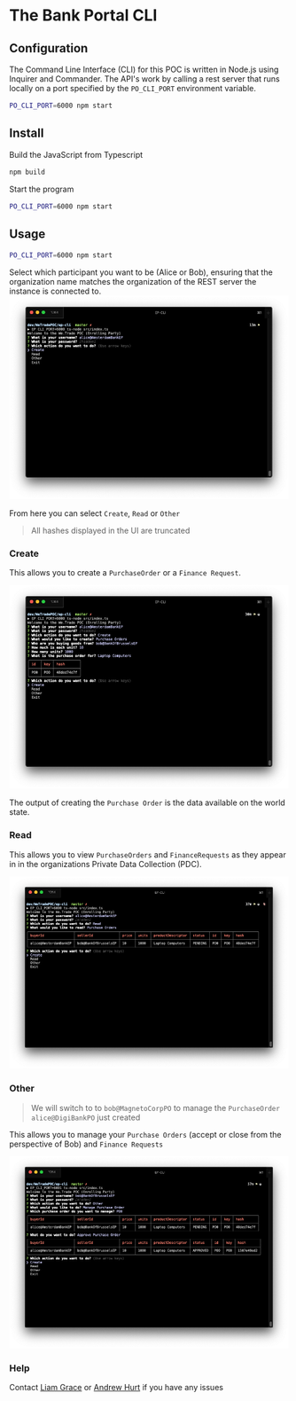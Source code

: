 # The Bank Portal CLI

## Configuration

The Command Line Interface (CLI) for this POC is written in Node.js using Inquirer and Commander. The API's work by calling a rest server that runs locally on a port specified by the `PO_CLI_PORT` environment variable.

``` bash
PO_CLI_PORT=6000 npm start
```

## Install

Build the JavaScript from Typescript

```bash
npm build
```

Start the program

```bash
PO_CLI_PORT=6000 npm start
```

## Usage
```bash
PO_CLI_PORT=6000 npm start
```

Select which participant you want to be (Alice or Bob), ensuring that the organization name matches the organization of the REST server the instance is connected to.
![Select Participant](docs/select-participant.png "Select a Participant")

From here you can select `Create`, `Read` or `Other`

> All hashes displayed in the UI are truncated

### Create

This allows you to create a `PurchaseOrder` or a `Finance Request`.

![Create](docs/create.png "Create an asset")

The output of creating the `Purchase Order` is the data available on the world state.

### Read

This allows you to view `PurchaseOrders` and `FinanceRequests` as they appear in in the organizations Private Data Collection (PDC).

![Read](docs/read.png "Read an Asset")

### Other

> We will switch to to `bob@MagnetoCorpPO` to manage the `PurchaseOrder` `alice@DigiBankPO` just created

This allows you to manage your `Purchase Orders` (accept or close from the perspective of Bob) and `Finance Requests`

![Other](docs/other.png "Manage an Asset")

### Help

Contact [Liam Grace](mailto:liam.grace@ibm.com) or [Andrew Hurt](mailto:andrew.hurt1@ibm.com) if you have any issues
